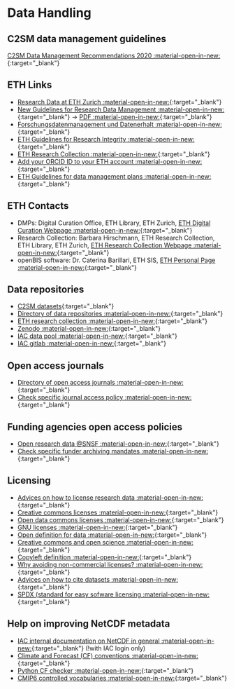 # Data Handling

## C2SM data management guidelines
[C2SM Data Management Recommendations 2020 :material-open-in-new:](https://polybox.ethz.ch/index.php/s/pyZRPF4FfJJ47g1){:target="_blank"}

## ETH Links
   * [Research Data at ETH Zurich :material-open-in-new:](https://ethz.ch/staffnet/en/service/a-to-z/research-data.html){:target="_blank"}
   * [New Guidelines for Research Data Management :material-open-in-new:](https://ethz.ch/staffnet/en/news-and-events/internal-news/archive/2022/10/new-guidelines-for-research-data-management.html){:target="_blank"} -> [PDF :material-open-in-new:](https://rechtssammlung.sp.ethz.ch/Dokumente/414.2en.pdf){:target="_blank"}
   * [Forschungsdatenmanagement und Datenerhalt :material-open-in-new:](https://documentation.library.ethz.ch/display/DD/Forschungsdatenmanagement+und+Datenerhalt){:target="_blank"}
   * [ETH Guidelines for Research Integrity :material-open-in-new:](https://doi.org/10.3929/ethz-b-000179298){:target="_blank"}
   * [ETH Research Collection :material-open-in-new:](https://www.research-collection.ethz.ch){:target="_blank"}
   * [Add your ORCID ID to your ETH account :material-open-in-new:](https://documentation.library.ethz.ch/display/RC/Assign+ORCID+iD){:target="_blank"}
   * [ETH Guidelines for data management plans :material-open-in-new:](https://unlimited.ethz.ch/pages/viewpage.action?pageId=194127962){:target="_blank"}

## ETH Contacts
   * DMPs: Digital Curation Office, ETH Library, ETH Zurich, [ETH Digital Curation Webpage :material-open-in-new:](http://www.library.ethz.ch/en/ms/Digital-Curation-at-ETH-Zurich){:target="_blank"}
   * Research Collection: Barbara Hirschmann, ETH Research Collection, ETH Library, ETH Zurich, [ETH Research Collection Webpage :material-open-in-new:](https://library.ethz.ch/en/publishing-and-archiving/publishing-and-registering/publishing-in-the-research-collection.html){:target="_blank"}
   * openBIS software: Dr. Caterina Barillari, ETH SIS, [ETH Personal Page :material-open-in-new:](https://www.ethz.ch/en/the-eth-zurich/organisation/departments/informatikdienste/personen/person-detail.html?persid=185758){:target="_blank"}

## Data repositories
   * [C2SM datasets](../datasets/index.md){:target="_blank"}
   * [Directory of data repositories :material-open-in-new:](https://www.re3data.org){:target="_blank"}
   * [ETH research collection :material-open-in-new:](https://www.research-collection.ethz.ch){:target="_blank"}
   * [Zenodo :material-open-in-new:](https://zenodo.org){:target="_blank"}
   * [IAC data pool :material-open-in-new:](http://data.iac.ethz.ch/atmos/){:target="_blank"}
   * [IAC gitlab :material-open-in-new:](https://git.iac.ethz.ch){:target="_blank"}

## Open access journals
   * [Directory of open access journals :material-open-in-new:](https://www.doaj.org){:target="_blank"}
   * [Check specific journal access policy :material-open-in-new:](https://v2.sherpa.ac.uk/romeo/){:target="_blank"}

## Funding agencies open access policies
   * [Open research data @SNSF :material-open-in-new:](http://www.snf.ch/en/theSNSF/research-policies/open_research_data/Pages/default.aspx){:target="_blank"}
   * [Check specific funder archiving mandates :material-open-in-new:](https://v2.sherpa.ac.uk/juliet/){:target="_blank"}
     
## Licensing
   * [Advices on how to license research data :material-open-in-new:](http://www.dcc.ac.uk/resources/how-guides/license-research-data){:target="_blank"}
   * [Creative commons licenses :material-open-in-new:](https://creativecommons.org){:target="_blank"}
   * [Open data commons licenses :material-open-in-new:](https://opendatacommons.org){:target="_blank"}
   * [GNU licenses :material-open-in-new:](https://www.gnu.org/licenses/gpl.html){:target="_blank"}
   * [Open definition for data :material-open-in-new:](https://opendefinition.org){:target="_blank"}
   * [Creative commons and open science :material-open-in-new:](https://zenodo.org/record/840652#.XHm1Vi17TOQ){:target="_blank"}
   * [Copyleft definition :material-open-in-new:](https://en.wikipedia.org/wiki/Copyleft){:target="_blank"}
   * [Why avoiding non-commercial licenses? :material-open-in-new:](https://freedomdefined.org/Licenses/NC){:target="_blank"}
   * [Advices on how to cite datasets :material-open-in-new:](http://www.dcc.ac.uk/resources/how-guides/cite-datasets){:target="_blank"}
   * [SPDX (standard for easy sofware licensing :material-open-in-new:](https://spdx.org/ids){:target="_blank"}

## Help on improving NetCDF metadata
   * [IAC internal documentation on NetCDF in general :material-open-in-new:](https://wiki.iac.ethz.ch/IT/LinuxNetCDF){:target="_blank"} (!with IAC login only)
   * [Climate and Forecast (CF) conventions :material-open-in-new:](http://cfconventions.org){:target="_blank"}
   * [Python CF checker :material-open-in-new:](https://github.com/cedadev/cf-checker){:target="_blank"}
   * [CMIP6 controlled vocabularies :material-open-in-new:](https://cmor.llnl.gov/mydoc_cmor3_CV/){:target="_blank"}



